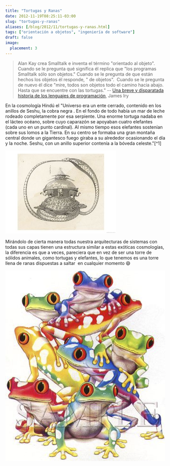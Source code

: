 ```yaml
---
title: "Tortugas y Ranas"
date: 2012-11-19T08:25:11-03:00
slug: "tortugas-y-ranas"
aliases: [/blog/2012/11/tortugas-y-ranas.html]
tags: ["orientación a objetos", "ingeniería de software"]
draft: false
image:
  placement: 3
---
```


> Alan Kay crea Smalltalk e inventa el término "orientado al objeto".
> Cuando se le pregunta qué significa él replica que "los programas
> Smalltalk sólo son objetos." Cuando se le pregunta de que están hechos
> los objetos él responde, " de objetos".  Cuando se le pregunta de
> nuevo él dice "mire, todos son objetos todo el camino hacia abajo.
> Hasta que se encuentre con las tortugas." 
> -- [Una breve y disparatada historia de los lenguajes de programación](/blog/2010/05/una-breve-y-disparatada-historia-de-los-lenguajes-de-programacion.html),
> James Iry

En la cosmología Hindú el "Universo era un ente cerrado, contenido en
los anillos de Seshu, la cobra negra . En el fondo de todo había un mar
de leche rodeado completamente por esa serpiente. Una enorme tortuga
nadaba en el lácteo océano, sobre cuyo caparazón se apoyaban cuatro
elefantes (cada uno en un punto cardinal). Al mismo tiempo esos
elefantes sostenían sobre sus lomos a la Tierra. En su centro se formaba
una gran montaña central donde un gigantesco fuego giraba a su alrededor
ocasionando el día y la noche. Seshu, con un anillo superior contenía a
la bóveda celeste."[^1]

![](cosmoshindu.jpg)

Mirándolo de cierta manera todas nuestra arquitecturas de sistemas con
todas sus capas tienen una estructura similar a estas exóticas
cosmologías, la diferencia es que a veces, pareciera que en vez de ser
una torre de sólidos animales, como tortugas y elefantes, lo que tenemos
es una torre llena de ranas dispuestas a saltar  en cualquier momento
:smile:

![](ranas.png)
